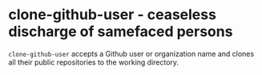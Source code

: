 clone-github-user - ceaseless discharge of samefaced persons
============================================================
`clone-github-user` accepts a Github user or organization name and clones all
their public repositories to the working directory.

